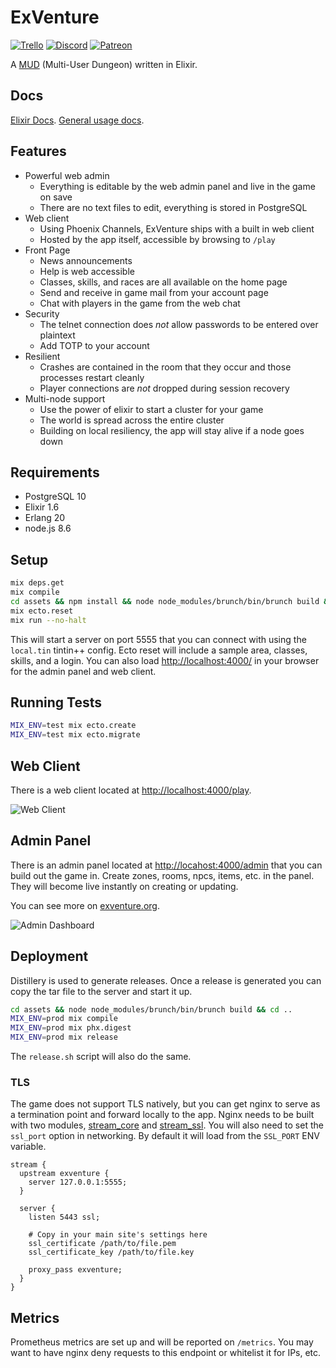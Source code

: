 # ExVenture

[![Trello](https://img.shields.io/badge/issues-trello-blue.svg)](https://trello.com/b/PFGmFWmu/exventure)
[![Discord](https://img.shields.io/badge/chat-discord-7289da.svg)](https://discord.gg/GPEa6dB)
[![Patreon](https://img.shields.io/badge/support-patreon-F96854.svg)](https://www.patreon.com/midmud)

A [MUD](https://en.wikipedia.org/wiki/MUD) (Multi-User Dungeon) written in Elixir.

## Docs

[Elixir Docs](https://exventure.org/elixir/readme.html). [General usage docs](https://exventure.org/).

## Features

- Powerful web admin
  - Everything is editable by the web admin panel and live in the game on save
  - There are no text files to edit, everything is stored in PostgreSQL
- Web client
  - Using Phoenix Channels, ExVenture ships with a built in web client
  - Hosted by the app itself, accessible by browsing to `/play`
- Front Page
  - News announcements
  - Help is web accessible
  - Classes, skills, and races are all available on the home page
  - Send and receive in game mail from your account page
  - Chat with players in the game from the web chat
- Security
  - The telnet connection does _not_ allow passwords to be entered over plaintext
  - Add TOTP to your account
- Resilient
  - Crashes are contained in the room that they occur and those processes restart cleanly
  - Player connections are _not_ dropped during session recovery
- Multi-node support
  - Use the power of elixir to start a cluster for your game
  - The world is spread across the entire cluster
  - Building on local resiliency, the app will stay alive if a node goes down

## Requirements

- PostgreSQL 10
- Elixir 1.6
- Erlang 20
- node.js 8.6

## Setup

```bash
mix deps.get
mix compile
cd assets && npm install && node node_modules/brunch/bin/brunch build && cd ..
mix ecto.reset
mix run --no-halt
```

This will start a server on port 5555 that you can connect with using the `local.tin` tintin++ config. Ecto reset will include a sample area, classes, skills, and a login. You can also load [http://localhost:4000/](http://localhost:4000/) in your browser for the admin panel and web client.

## Running Tests

```bash
MIX_ENV=test mix ecto.create
MIX_ENV=test mix ecto.migrate
```

## Web Client

There is a web client located at [http://localhost:4000/play](http://localhost:4000/play]).

![Web Client](https://exventure.org/images/web-client.png)

## Admin Panel

There is an admin panel located at [http://locahost:4000/admin](http://localhost:4000/admin) that you can build out the game in. Create zones, rooms, npcs, items, etc. in the panel. They will become live instantly on creating or updating.

You can see more on [exventure.org](https://exventure.org/admin/).

![Admin Dashboard](https://exventure.org/images/admin-dashboard.png?refresh=true)

## Deployment

Distillery is used to generate releases. Once a release is generated you can copy the tar file to the server and start it up.

```bash
cd assets && node node_modules/brunch/bin/brunch build && cd ..
MIX_ENV=prod mix compile
MIX_ENV=prod mix phx.digest
MIX_ENV=prod mix release
```

The `release.sh` script will also do the same.

### TLS

The game does not support TLS natively, but you can get nginx to serve as a termination point and forward locally to the app. Nginx needs to be built with two modules, [stream_core](http://nginx.org/en/docs/stream/ngx_stream_core_module.html) and [stream_ssl](http://nginx.org/en/docs/stream/ngx_stream_ssl_module.html). You will also need to set the `ssl_port` option in networking. By default it will load from the `SSL_PORT` ENV variable.

```nginx
stream {
  upstream exventure {
    server 127.0.0.1:5555;
  }

  server {
    listen 5443 ssl;

    # Copy in your main site's settings here
    ssl_certificate /path/to/file.pem
    ssl_certificate_key /path/to/file.key

    proxy_pass exventure;
  }
}
```

## Metrics

Prometheus metrics are set up and will be reported on `/metrics`. You may want to have nginx deny requests to this endpoint or whitelist it for IPs, etc.
